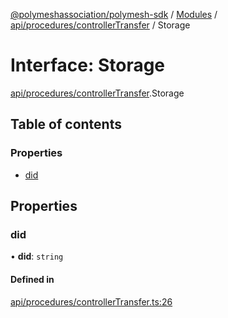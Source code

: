 [@polymeshassociation/polymesh-sdk](../README.md) / [Modules](../modules.md) / [api/procedures/controllerTransfer](../modules/api_procedures_controllerTransfer.md) / Storage

# Interface: Storage

[api/procedures/controllerTransfer](../modules/api_procedures_controllerTransfer.md).Storage

## Table of contents

### Properties

- [did](api_procedures_controllerTransfer.Storage.md#did)

## Properties

### did

• **did**: `string`

#### Defined in

[api/procedures/controllerTransfer.ts:26](https://github.com/PolymathNetwork/polymesh-sdk/blob/31dfa0dc/src/api/procedures/controllerTransfer.ts#L26)
